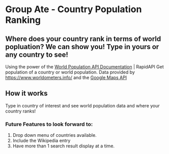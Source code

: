 # Group Ate - Country Population Ranking

## Where does your country rank in terms of world popluation? We can show you! Type in yours or any country to see!

Using the power of the [World Population API Documentation](https://rapidapi.com/aldair.sr99/api/world-population) | RapidAPI Get population of a country or world population. Data provided by https://www.worldometers.info/ and the [Google Maps API](https://developers.google.com/maps)

## How it works

Type in country of interest and see world population data and where your country ranks!

### Future Features to look forward to:

1. Drop down menu of countries available.
2. Include the Wikipedia entry 
3. Have more than 1 search result display at a time.
